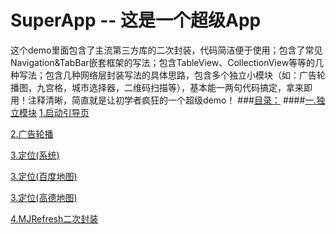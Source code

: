 # SuperApp -- 这是一个超级App
这个demo里面包含了主流第三方库的二次封装，代码简洁便于使用；包含了常见Navigation&TabBar嵌套框架的写法；包含TableView、CollectionView等等的几种写法；包含几种网络层封装写法的具体思路，包含多个独立小模块（如：广告轮播图，九宫格，城市选择器，二维码扫描等），基本能一两句代码搞定，拿来即用！注释清晰，简直就是让初学者疯狂的一个超级demo！
###[目录：](https://github.com/Friends-Home/SuperApp/blob/master/SuperApp/Class/SP_MainVC/SP_Datas.swift)
####[一.独立模块](https://github.com/Friends-Home/SuperApp/blob/master/SuperApp/ViewController.swift)
[1.启动引导页](https://github.com/Friends-Home/SuperApp/blob/master/SuperApp/Class/SP_GuideVC/SP_GuideVC.swift)

[2.广告轮播](https://github.com/Friends-Home/SuperApp/blob/master/SuperApp/Tool/SP_AdsView/SP_AdsView.swift)

[3.定位(系统)](https://github.com/Friends-Home/SuperApp/blob/master/SuperApp/Tool/SP_LocationManager/SP_LocationManager.swift)

[3.定位(百度地图)]()

[3.定位(高德地图)]()

[4.MJRefresh二次封装](https://github.com/Friends-Home/SuperApp/blob/master/SuperApp/Tool/SP_MJRefresh/SP_MJRefresh.swift)
